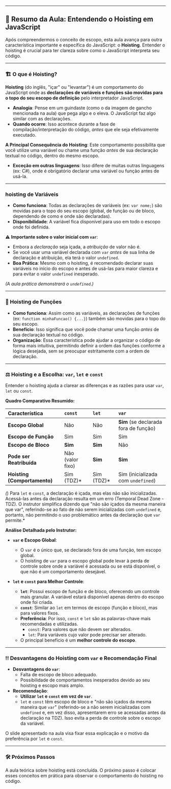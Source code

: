 
---

## 🧠 Resumo da Aula: Entendendo o Hoisting em JavaScript

Após compreendermos o conceito de escopo, esta aula avança para outra característica importante e específica do JavaScript: o **Hoisting**. Entender o hoisting é crucial para ter clareza sobre como o JavaScript interpreta seu código.

---

### 🏗️ O que é Hoisting?

**Hoisting** (do inglês, "içar" ou "levantar") é um comportamento do JavaScript onde as **declarações de variáveis e funções são movidas para o topo do seu escopo de definição** pelo interpretador JavaScript.

* **Analogia**: Pense em um guindaste (como o da imagem de gancho mencionada na aula) que pega algo e o eleva. O JavaScript faz algo similar com as declarações.
* **Quando ocorre**: Isso acontece durante a fase de compilação/interpretação do código, *antes* que ele seja efetivamente executado.

**A Principal Consequência do Hoisting**:
Este comportamento possibilita que você utilize uma variável ou chame uma função *antes* de sua declaração textual no código, dentro do mesmo escopo.

* **Exceção em outras linguagens**: Isso difere de muitas outras linguagens (ex: C#), onde é obrigatório declarar uma variável ou função antes de usá-la.

---

### hoisting de Variáveis

* **Como funciona**: Todas as declarações de variáveis (ex: `var nome;`) são movidas para o topo do seu escopo (global, de função ou de bloco, dependendo de como e onde são declaradas).
* **Disponibilidade**: A variável fica disponível para uso em todo o escopo onde foi definida.

⚠️ **Importante sobre o valor inicial com `var`**:

* Embora a *declaração* seja içada, a *atribuição* de valor não é.
* Se você usar uma variável declarada com `var` *antes* de sua linha de declaração e atribuição, ela terá o valor `undefined`.
* **Boa Prática**: Mesmo com o hoisting, é recomendado declarar suas variáveis no início do escopo e antes de usá-las para maior clareza e para evitar o valor `undefined` inesperado.

*(A aula prática demonstrará o `undefined`.)*

---

### 🚀 Hoisting de Funções

* **Como funciona**: Assim como as variáveis, as declarações de funções (ex: `function minhaFuncao() {...}`) também são movidas para o topo do seu escopo.
* **Benefício**: Isso significa que você pode chamar uma função *antes* de sua declaração textual no código.
* **Organização**: Essa característica pode ajudar a organizar o código de forma mais intuitiva, permitindo definir a ordem das funções conforme a lógica desejada, sem se preocupar estritamente com a ordem de declaração.

---

### ⚖️ Hoisting e a Escolha: `var`, `let` e `const`

Entender o hoisting ajuda a clarear as diferenças e as razões para usar `var`, `let` ou `const`.

**Quadro Comparativo Resumido:**

| Característica                    | `const`         | `let`       | `var`                                       |
| :--------------------------------- | :---------------- | :------------ | :-------------------------------------------- |
| **Escopo Global**            | Não              | Não          | **Sim** (se declarada fora de função) |
| **Escopo de Função**       | Sim               | Sim           | Sim                                           |
| **Escopo de Bloco**          | **Sim**     | **Sim** | Não                                          |
| **Pode ser Reatribuída**    | Não (valor fixo) | **Sim** | **Sim**                                 |
| **Hoisting (Comportamento)** | Sim (TDZ)*        | Sim (TDZ)*    | Sim (inicializada com `undefined`)          |

*(*) Para `let` e `const`, a declaração é içada, mas elas não são inicializadas. Acessá-las antes da declaração resulta em um erro (Temporal Dead Zone - TDZ). O instrutor simplifica dizendo que "não são içados da mesma maneira que var", referindo-se ao fato de não serem inicializadas com `undefined` e, portanto, não permitindo o uso problemático antes da declaração que `var` permite.*

**Análise Detalhada pelo Instrutor:**

* **`var` e Escopo Global**:

  * O `var` é o único que, se declarado fora de uma função, tem escopo global.
  * O hoisting de `var` para o escopo global pode levar à perda de controle sobre onde a variável é acessada ou se está disponível, o que não é um comportamento desejável.
* **`let` e `const` para Melhor Controle**:

  * **`let`**: Possui escopo de função e de bloco, oferecendo um controle mais granular. A variável estará disponível apenas dentro do escopo onde foi criada.
  * **`const`**: Similar ao `let` em termos de escopo (função e bloco), mas para valores fixos.
  * **Preferência**: Por isso, `const` e `let` são as palavras-chave mais recomendadas e utilizadas.
    * `const`: Para valores que não devem ser alterados.
    * `let`: Para variáveis cujo valor pode precisar ser alterado.
  * O principal benefício é um **melhor controle do escopo**.

---

### ‼️ Desvantagens do Hoisting com `var` e Recomendação Final

* **Desvantagens do `var`**:
  * Falta de escopo de bloco adequado.
  * Possibilidade de comportamentos inesperados devido ao seu hoisting e escopo mais amplo.
* **Recomendação**:
  * **Utilizar `let` e `const` em vez de `var`**.
  * `let` e `const` têm escopo de bloco e "não são içados da mesma maneira que `var`" (referindo-se a não serem inicializadas com `undefined` e, em vez disso, apresentarem erro se acessadas antes da declaração na TDZ). Isso evita a perda de controle sobre o escopo da variável.

O slide apresentado na aula visa fixar essa explicação e o motivo da preferência por `let` e `const`.

---

### 🛠️ Próximos Passos

A aula teórica sobre hoisting está concluída. O próximo passo é colocar esses conceitos em prática para observar o comportamento do hoisting no código.
